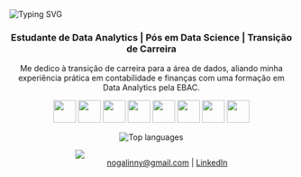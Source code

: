 <img src="https://readme-typing-svg.herokuapp.com?font=Fira+Code&weight=600&size=24&pause=1000&center=true&vCenter=true&width=900&lines=Estudante+de+Data+Analytics;P%C3%B3s-graduada+em+Data+Science;Transi%C3%A7%C3%A3o+de+Carreira+para+a+%C3%A1rea+de+Dados" alt="Typing SVG" />

<div align="center">
  <h3>Estudante de Data Analytics | Pós em Data Science | Transição de Carreira</h3>
  <p>Me dedico à transição de carreira para a área de dados, aliando minha experiência prática em contabilidade e finanças com uma formação em Data Analytics pela EBAC.</p>
</div>

<p align="center">
  <img src="https://cdn.jsdelivr.net/gh/devicons/devicon/icons/python/python-original.svg" width="40" height="40"/>
  <img src="https://cdn.jsdelivr.net/gh/devicons/devicon/icons/sqlite/sqlite-original.svg" width="40" height="40"/>
  <img src="https://cdn.jsdelivr.net/gh/devicons/devicon/icons/mysql/mysql-original.svg" width="40" height="40"/>
  <img src="https://cdn.jsdelivr.net/gh/devicons/devicon/icons/pandas/pandas-original.svg" width="40" height="40"/>
  <img src="https://cdn.jsdelivr.net/gh/devicons/devicon/icons/numpy/numpy-original.svg" width="40" height="40"/>
  <img src="https://cdn.jsdelivr.net/gh/devicons/devicon/icons/jupyter/jupyter-original.svg" width="40" height="40"/>
  <img src="https://cdn.jsdelivr.net/gh/devicons/devicon/icons/github/github-original.svg" width="40" height="40"/>
  <img src="https://cdn.jsdelivr.net/gh/devicons/devicon/icons/linux/linux-original.svg" width="40" height="40"/>
</p>
</p>

<p align="center">
  <img src="https://github-readme-stats.vercel.app/api/top-langs/?username=nogalinny&layout=compact&langs_count=8&theme=default" alt="Top languages" />
</p>
<div align="center" style="display: flex; justify-content: center; gap: 40px; flex-wrap: wrap;">
  <div>
    <img src="https://github-readme-stats.vercel.app/api?username=nogalinny&show_icons=true&theme=default&hide_title=true&count_private=true" />
  </div>
  <div>

<p align="center">
  <a href="mailto:nogalinny@gmail.com">nogalinny@gmail.com</a> |
  <a href="https://www.linkedin.com/in/nogalinny/">LinkedIn</a>
</p>
